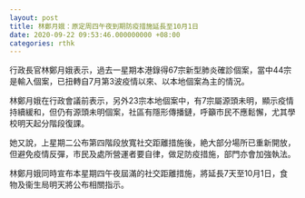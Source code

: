 ```yaml
---
layout: post
title: 林鄭月娥：原定周四午夜到期防疫措施延長至10月1日
date: 2020-09-22 09:53:46.000000000 +08:00
categories: rthk
---
```


行政長官林鄭月娥表示，過去一星期本港錄得67宗新型肺炎確診個案，當中44宗是輸入個案，已扭轉自7月第3波疫情以來、以本地個案為主的情況。

林鄭月娥在行政會議前表示，另外23宗本地個案中，有7宗屬源頭未明，顯示疫情持續緩和，但仍有源頭未明個案，社區有隱形傳播鏈，呼籲市民不應鬆懈，尤其學校明天起分階段復課。

她又說，上星期二公布第四階段放寬社交距離措施後，絶大部分場所已重新開放，但避免疫情反彈，市民及處所營運者要自律，做足防疫措施，部門亦會加強執法。

林鄭月娥同時宣布本星期四午夜屆滿的社交距離措施，將延長7天至10月1日，食物及衞生局明天將公布相關指示。
